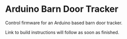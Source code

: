 # Arduino Barn Door Tracker

Control firmware for an Arduino based barn door tracker.

Link to build instructions will follow as soon as finished.
